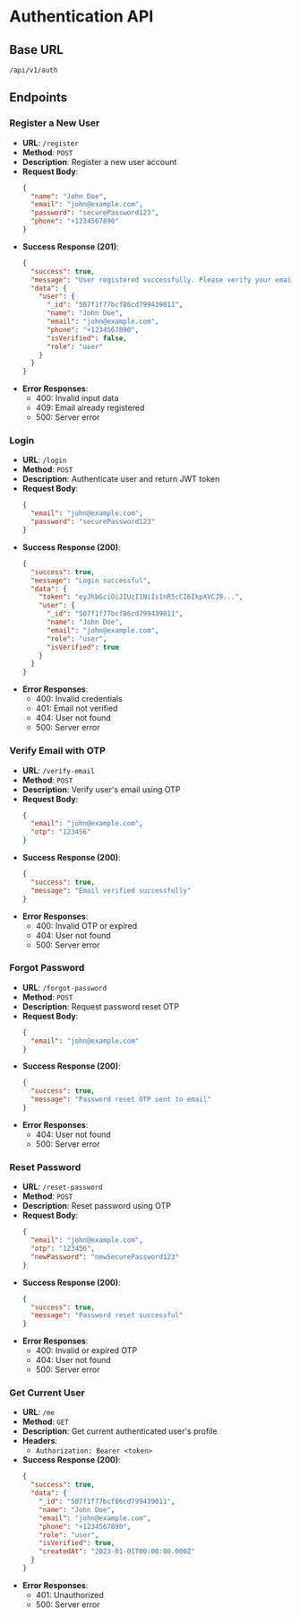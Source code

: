 # Authentication API

## Base URL
```
/api/v1/auth
```

## Endpoints

### Register a New User
- **URL**: `/register`
- **Method**: `POST`
- **Description**: Register a new user account
- **Request Body**:
  ```json
  {
    "name": "John Doe",
    "email": "john@example.com",
    "password": "securePassword123",
    "phone": "+1234567890"
  }
  ```
- **Success Response (201)**:
  ```json
  {
    "success": true,
    "message": "User registered successfully. Please verify your email.",
    "data": {
      "user": {
        "_id": "507f1f77bcf86cd799439011",
        "name": "John Doe",
        "email": "john@example.com",
        "phone": "+1234567890",
        "isVerified": false,
        "role": "user"
      }
    }
  }
  ```
- **Error Responses**:
  - 400: Invalid input data
  - 409: Email already registered
  - 500: Server error

### Login
- **URL**: `/login`
- **Method**: `POST`
- **Description**: Authenticate user and return JWT token
- **Request Body**:
  ```json
  {
    "email": "john@example.com",
    "password": "securePassword123"
  }
  ```
- **Success Response (200)**:
  ```json
  {
    "success": true,
    "message": "Login successful",
    "data": {
      "token": "eyJhbGciOiJIUzI1NiIsInR5cCI6IkpXVCJ9...",
      "user": {
        "_id": "507f1f77bcf86cd799439011",
        "name": "John Doe",
        "email": "john@example.com",
        "role": "user",
        "isVerified": true
      }
    }
  }
  ```
- **Error Responses**:
  - 400: Invalid credentials
  - 401: Email not verified
  - 404: User not found
  - 500: Server error

### Verify Email with OTP
- **URL**: `/verify-email`
- **Method**: `POST`
- **Description**: Verify user's email using OTP
- **Request Body**:
  ```json
  {
    "email": "john@example.com",
    "otp": "123456"
  }
  ```
- **Success Response (200)**:
  ```json
  {
    "success": true,
    "message": "Email verified successfully"
  }
  ```
- **Error Responses**:
  - 400: Invalid OTP or expired
  - 404: User not found
  - 500: Server error

### Forgot Password
- **URL**: `/forgot-password`
- **Method**: `POST`
- **Description**: Request password reset OTP
- **Request Body**:
  ```json
  {
    "email": "john@example.com"
  }
  ```
- **Success Response (200)**:
  ```json
  {
    "success": true,
    "message": "Password reset OTP sent to email"
  }
  ```
- **Error Responses**:
  - 404: User not found
  - 500: Server error

### Reset Password
- **URL**: `/reset-password`
- **Method**: `POST`
- **Description**: Reset password using OTP
- **Request Body**:
  ```json
  {
    "email": "john@example.com",
    "otp": "123456",
    "newPassword": "newSecurePassword123"
  }
  ```
- **Success Response (200)**:
  ```json
  {
    "success": true,
    "message": "Password reset successful"
  }
  ```
- **Error Responses**:
  - 400: Invalid or expired OTP
  - 404: User not found
  - 500: Server error

### Get Current User
- **URL**: `/me`
- **Method**: `GET`
- **Description**: Get current authenticated user's profile
- **Headers**:
  - `Authorization: Bearer <token>`
- **Success Response (200)**:
  ```json
  {
    "success": true,
    "data": {
      "_id": "507f1f77bcf86cd799439011",
      "name": "John Doe",
      "email": "john@example.com",
      "phone": "+1234567890",
      "role": "user",
      "isVerified": true,
      "createdAt": "2023-01-01T00:00:00.000Z"
    }
  }
  ```
- **Error Responses**:
  - 401: Unauthorized
  - 500: Server error
